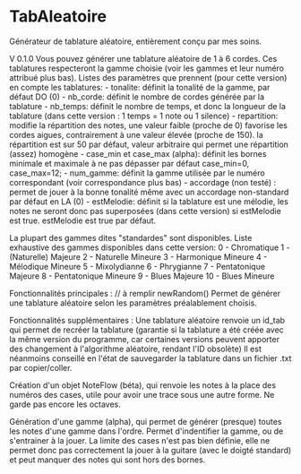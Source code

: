 # TabAleatoire
Générateur de tablature aléatoire, entièrement conçu par mes soins.

V 0.1.0
Vous pouvez générer une tablature aléatoire de 1 à 6 cordes.
Ces tablatures respecteront la gamme choisie (voir les gammes et leur numéro attribué plus bas).
Listes des paramètres que prennent (pour cette version) en compte les tablatures:
	- tonalite: définit la tonalité de la gamme, par défaut DO (0)
	- nb_corde: définit le nombre de cordes générée par la tablature
	- nb_temps: définit le nombre de temps, et donc la longueur de la tablature (dans cette version : 1 temps = 1 note ou 1 silence)
	- repartition: modifie la répartition des notes, une valeur faible (proche de 0) favorise les cordes aigues, contrairement à une valeur élevée (proche de 150).
	               la répartition est sur 50 par défaut, valeur arbitraire qui permet une répartition (assez) homogène
	- case_min et case_max (alpha): définit les bornes minimale et maximale à ne pas dépasser
					par défaut case_min=0, case_max=12;
	- num_gamme: définit la gamme utilisée par le numéro correspondant (voir correspondance plus bas)
	- accordage (non testé) : permet de jouer à la bonne tonalité même avec un accordage non-standard
				  par défaut en LA (0)
	- estMelodie: définit si la tablature est une mélodie,  les notes ne seront donc pas superposées (dans cette version) si estMelodie est true.
	              estMelodie est true par défaut.
	

La plupart des gammes dites "standardes" sont disponibles.
Liste exhaustive des gammes disponibles dans cette version:
	0 - Chromatique
	1 -(Naturelle) Majeure
	2 - Naturelle Mineure
	3 - Harmonique Mineure
	4 - Mélodique Mineure
	5 - Mixolydianne
	6 - Phrygianne
	7 - Pentatonique Majeure
	8 - Pentatonique Mineure
	9 - Blues Majeure
       10 - Blues Mineure      

Fonctionnalités principales :
// à remplir
newRandom()
Permet de générer une tablature aléatoire selon les paramètres préalablement choisis.



Fonctionnalités supplémentaires :
Une tablature aléatoire renvoie un id_tab qui permet de recréer la tablature 
(garantie si la tablature a été créée avec la même version du programme, car certaines versions peuvent 
apporter des changement à l'algorithme aléatoire, rendant l'ID obsolète)
Il est néanmoins conseillé en l'état de sauvegarder la tablature dans un fichier .txt par copier/coller.

Création d'un objet NoteFlow (béta), qui renvoie les notes à la place des numéros des cases, 
utile pour avoir une trace sous une autre forme. Ne garde pas encore les octaves.

Génération d'une gamme (alpha), qui permet de générer (presque) toutes les notes d'une gamme dans l'ordre.
Permet d'indentifier la gamme, ou de s'entrainer à la jouer. La limite des cases n'est pas bien définie, elle ne permet
donc pas correctement la jouer à la guitare (avec le doigté standard) et peut manquer des notes qui sont hors des bornes. 
